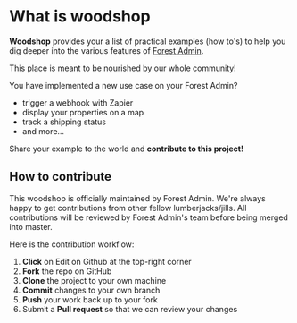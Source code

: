 # What is woodshop

**Woodshop** provides your a list of practical examples \(how to's\) to help you dig deeper into the various features of [Forest Admin](https://www.forestadmin.com/).

This place is meant to be nourished by our whole community!

You have implemented a new use case on your Forest Admin?

* trigger a webhook with Zapier
* display your properties on a map
* track a shipping status
* and more...

Share your example to the world and **contribute to this project!**

## How to contribute

This woodshop is officially maintained by Forest Admin. We're always happy to get contributions from other fellow lumberjacks/jills. All contributions will be reviewed by Forest Admin's team before being merged into master.

Here is the contribution workflow:

1. **Click** on Edit on Github at the top-right corner
2. **Fork** the repo on GitHub
3. **Clone** the project to your own machine
4. **Commit** changes to your own branch
5. **Push** your work back up to your fork
6. Submit a **Pull request** so that we can review your changes

